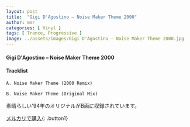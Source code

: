 ```yaml
---
layout: post
title:  "Gigi D'Agostino – Noise Maker Theme 2000"
author: mmr
categories: [ Vinyl ]
tags: [ Trance, Progressive ]
image: ../assets/images/Gigi D'Agostino – Noise Maker Theme 2000.jpg
---
```


#### Gigi D'Agostino – Noise Maker Theme 2000

#### Tracklist
```md
A. Noise Maker Theme (2000 Remix)

B. Noise Maker Theme (Original Mix)
```

素晴らしい'94年のオリジナルがB面に収録されています。

[メルカリで購入](https://jp.mercari.com/item/m32554677357){: .button1}

